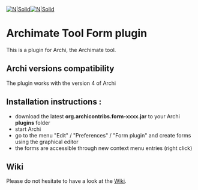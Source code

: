 [![N|Solid](http://www.archimatetool.com/img/archi_logo.png)](http://www.archimatetool.com/)[![N|Solid](http://www.archimatetool.com/img/archi_text.png)](http://www.archimatetool.com/)
# Archimate Tool Form plugin
This is a plugin for Archi, the Archimate tool.

## Archi versions compatibility
The plugin works with the version 4 of Archi

## Installation instructions :
* download the latest **org.archicontribs.form-xxxx.jar** to your Archi **plugins** folder
* start Archi
* go to the menu "Edit" / "Preferences" / "Form plugin" and create forms using the graphical editor
* the forms are accessible through new context menu entries (right click)

## Wiki
Please do not hesitate to have a look at the [Wiki](https://github.com/archi-contribs/form-plugin/wiki).